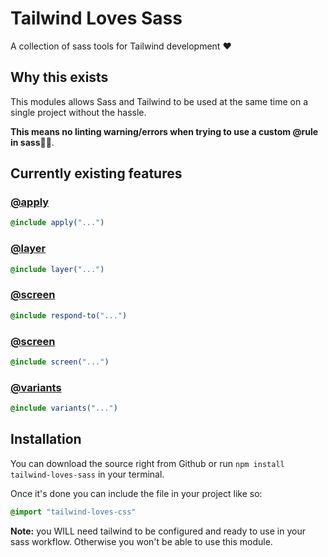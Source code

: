 # Tailwind Loves Sass

A collection of sass tools for Tailwind development ❤️

## Why this exists

This modules allows Sass and Tailwind to be used at the same time on a single project without the hassle.

**This means no linting warning/errors when trying to use a custom @rule in sass**🎉🎉.

## Currently existing features

### [@apply](doc/apply.md)

```scss
@include apply("...")
```

### [@layer](doc/layer.md)

```scss
@include layer("...")
```

### [@screen](doc/respond_to.md)

```scss
@include respond-to("...")
```

### [@screen](doc/screen.md)

```scss
@include screen("...")
```

### [@variants](doc/variants.md)

```scss
@include variants("...")
```

## Installation

You can download the source right from Github or run `npm install tailwind-loves-sass` in your terminal.

Once it's done you can include the file in your project like so:

```scss
@import "tailwind-loves-css"
```

**Note:** you WILL need tailwind to be configured and ready to use in your sass workflow. Otherwise you won't be able to use this module.
